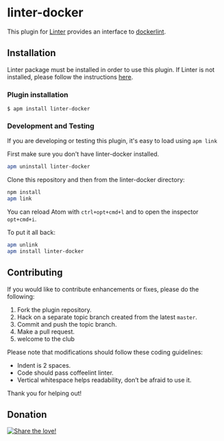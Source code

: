 linter-docker
=========================

This plugin for [Linter](https://github.com/AtomLinter/Linter) provides an interface to [dockerlint](https://github.com/RedCoolBeans/dockerlint).

## Installation
Linter package must be installed in order to use this plugin. If Linter is not installed, please follow the instructions [here](https://github.com/AtomLinter/Linter).

### Plugin installation
```
$ apm install linter-docker
```

### Development and Testing
If you are developing or testing this plugin, it's easy to load using `apm link`

First make sure you don't have linter-docker installed.
```bash
apm uninstall linter-docker
```

Clone this repository and then from the linter-docker directory:
```bash
npm install
apm link
```

You can reload Atom with `ctrl+opt+cmd+l` and to open the inspector `opt+cmd+i`.

To put it all back:
```bash
apm unlink
apm install linter-docker
```

## Contributing
If you would like to contribute enhancements or fixes, please do the following:

1. Fork the plugin repository.
1. Hack on a separate topic branch created from the latest `master`.
1. Commit and push the topic branch.
1. Make a pull request.
1. welcome to the club

Please note that modifications should follow these coding guidelines:

- Indent is 2 spaces.
- Code should pass coffeelint linter.
- Vertical whitespace helps readability, don’t be afraid to use it.

Thank you for helping out!

## Donation
[![Share the love!](https://chewbacco-stuff.s3.amazonaws.com/donate.png)](https://www.paypal.com/cgi-bin/webscr?cmd=_s-xclick&hosted_button_id=KXUYS4ARNHCN8)
